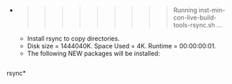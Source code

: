 * >>>>>>>>> Running inst-min-con-live-build-tools-rsync.sh ...
  * Install rsync to copy directories.
  * Disk size = 1444040K. Space Used = 4K. Runtime = 00:00:00:01.
  * The following NEW packages will be installed:
  ```bash
rsync*
  ```
